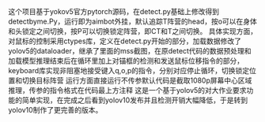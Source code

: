 这个项目基于yokov5官方pytorch源码，在detect.py基础上修改得到detectbyme.Py，运行即为aimbot外挂，默认追踪T阵营的head，按o可以在身体和头锁定之间切换，按P可以切换锁定阵营，即CT和T之间切换。
具体实现方面，对鼠标的控制采用ctypes库，定义在detect.py开始的部分，加载数据修改了yolov5的dataloader，继承了里面的mss截图，在原detect代码的数据预处理和加载模型推理结束后在循环里加上对锚框的检测和发送鼠标位移指令的部分，keyboard库实现非阻塞地接受键入q,o,p的指令，分别对应停止循环，切换锁定位置和切换目标阵营
运行方面直接运行不传参默认代码是截取1080p屏幕中心区域推理，传参的指令格式在代码最上方注释
这是一个基于yolov5的对大作业要求功能的简单实现，在完成之后看到yolov10发布并且检测开销大幅降低，于是转到yolov10制作了更完善的版本。
